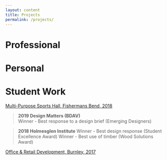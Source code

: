 ```yaml
---
layout: content
title: Projects
permalink: /projects/
---
```



# Professional

# Personal

# Student Work
[Multi-Purpose Sports Hall, Fishermans Bend, 2018]()
> **2019 Design Matters (BDAV)** <br>
Winner - Best response to a design brief (Emerging Designers)

> **2018 Holmesglen Institute** 
Winner - Best design response (Student Excellence Award)
Winner - Best use of timber (Wood Solutions Award)

[Office & Retail Development, Burnley, 2017]()

